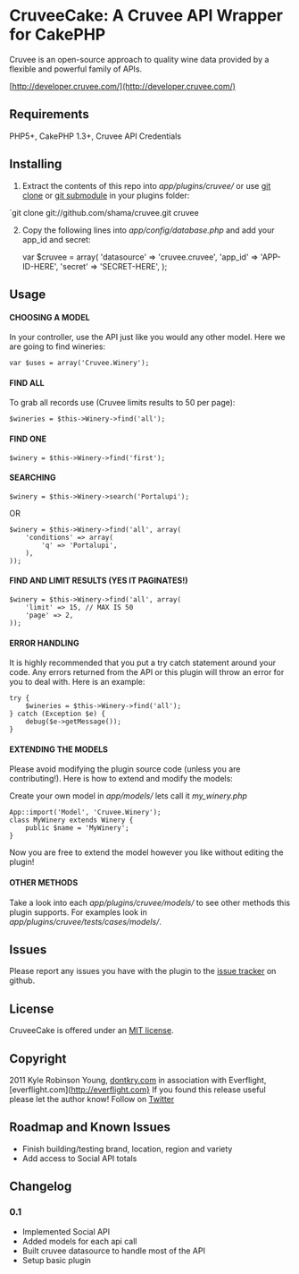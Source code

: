 # CruveeCake: A Cruvee API Wrapper for CakePHP

Cruvee is an open-source approach to quality wine data provided by a flexible and powerful family of APIs.

[http://developer.cruvee.com/](http://developer.cruvee.com/)

## Requirements

PHP5+, CakePHP 1.3+, Cruvee API Credentials

## Installing

1. Extract the contents of this repo into *app/plugins/cruvee/* or use [git clone](http://www.kernel.org/pub/software/scm/git/docs/git-clone.html) or [git submodule](http://www.kernel.org/pub/software/scm/git/docs/git-submodule.html) in your plugins folder:

`git clone git://github.com/shama/cruvee.git cruvee

2. Copy the following lines into *app/config/database.php* and add your app_id and secret:

    var $cruvee = array(
        'datasource' => 'cruvee.cruvee',
        'app_id' => 'APP-ID-HERE',
        'secret' => 'SECRET-HERE',
    );

## Usage

#### CHOOSING A MODEL

In your controller, use the API just like you would any other model. Here we are going to find wineries:

    var $uses = array('Cruvee.Winery');

#### FIND ALL

To grab all records use (Cruvee limits results to 50 per page):

    $wineries = $this->Winery->find('all');

#### FIND ONE

    $winery = $this->Winery->find('first');

#### SEARCHING

    $winery = $this->Winery->search('Portalupi');

OR

    $winery = $this->Winery->find('all', array(
        'conditions' => array(
            'q' => 'Portalupi',
        ),
    ));

#### FIND AND LIMIT RESULTS (YES IT PAGINATES!)

    $winery = $this->Winery->find('all', array(
        'limit' => 15, // MAX IS 50
        'page' => 2,
    ));

#### ERROR HANDLING

It is highly recommended that you put a try catch statement around your code. Any errors returned from the API or this plugin will throw an error for you to deal with. Here is an example:

    try {
        $wineries = $this->Winery->find('all');
    } catch (Exception $e) {
        debug($e->getMessage());
    }

#### EXTENDING THE MODELS

Please avoid modifying the plugin source code (unless you are contributing!). Here is how to extend and modify the models:

Create your own model in *app/models/* lets call it *my_winery.php*

    App::import('Model', 'Cruvee.Winery');
    class MyWinery extends Winery {
        public $name = 'MyWinery';
    }

Now you are free to extend the model however you like without editing the plugin!

#### OTHER METHODS

Take a look into each *app/plugins/cruvee/models/* to see other methods this plugin supports. For examples look in *app/plugins/cruvee/tests/cases/models/*.

## Issues

Please report any issues you have with the plugin to the [issue tracker](http://github.com/shama/cruvee/issues) on github.

## License

CruveeCake is offered under an [MIT license](http://www.opensource.org/licenses/mit-license.php).

## Copyright

2011 Kyle Robinson Young, [dontkry.com](http://dontkry.com) in association with Everflight, [everflight.com](http://everflight.com}
If you found this release useful please let the author know! Follow on [Twitter](http://twitter.com/kyletyoung)

## Roadmap and Known Issues

* Finish building/testing brand, location, region and variety
* Add access to Social API totals 

## Changelog

### 0.1

* Implemented Social API
* Added models for each api call
* Built cruvee datasource to handle most of the API
* Setup basic plugin
